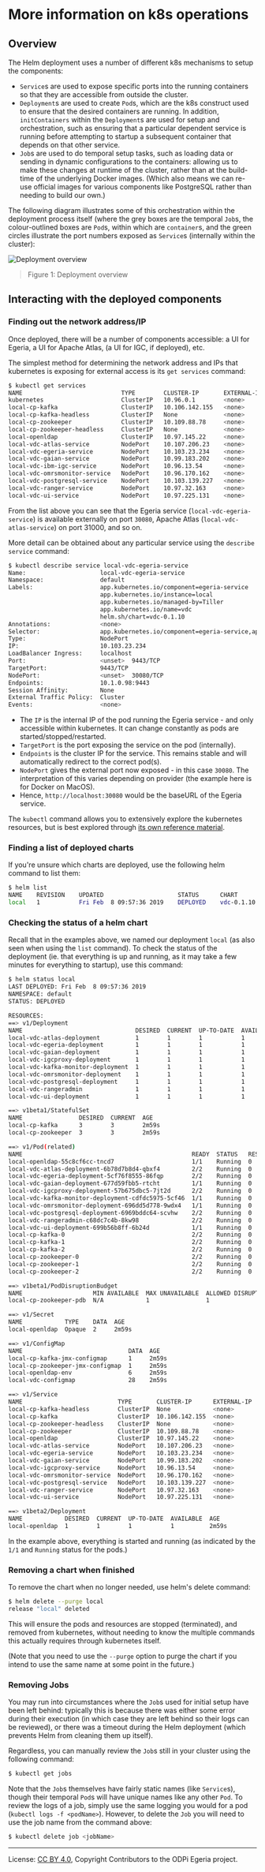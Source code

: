 <!-- SPDX-License-Identifier: CC-BY-4.0 -->
<!-- Copyright Contributors to the Egeria project. -->

# More information on k8s operations

## Overview

The Helm deployment uses a number of different k8s mechanisms to setup the components:

- `Service`s are used to expose specific ports into the running containers so that they are accessible from outside the
    cluster.
- `Deployment`s are used to create `Pod`s, which are the k8s construct used to ensure that the desired containers are
    running. In addition, `initContainers` within the `Deployment`s are used for setup and orchestration, such as
    ensuring that a particular dependent service is running before attempting to startup a subsequent container that
    depends on that other service.
- `Job`s are used to do temporal setup tasks, such as loading data or sending in dynamic configurations to the
    containers: allowing us to make these changes at runtime of the cluster, rather than at the build-time of the
    underlying Docker images. (Which also means we can re-use official images for various components like PostgreSQL
    rather than needing to build our own.)

The following diagram illustrates some of this orchestration within the deployment process itself (where the grey boxes
are the temporal `Job`s, the colour-outlined boxes are `Pod`s, within which are `container`s, and the green circles
illustrate the port numbers exposed as `Service`s (internally within the cluster):

![Deployment overview](vdc_operational.png)

> Figure 1: Deployment overview

## Interacting with the deployed components

### Finding out the network address/IP

Once deployed, there will be a number of components accessible: a UI for Egeria, a UI for Apache Atlas, (a UI for IGC,
if deployed), etc.

The simplest method for determining the network address and IPs that kubernetes is exposing for external access is its
`get services` command:

```bash
$ kubectl get services
NAME                            TYPE        CLUSTER-IP       EXTERNAL-IP   PORT(S)                                                                      AGE
kubernetes                      ClusterIP   10.96.0.1        <none>        443/TCP                                                                      2d
local-cp-kafka                  ClusterIP   10.106.142.155   <none>        9092/TCP                                                                     42s
local-cp-kafka-headless         ClusterIP   None             <none>        9092/TCP                                                                     42s
local-cp-zookeeper              ClusterIP   10.109.88.78     <none>        2181/TCP                                                                     42s
local-cp-zookeeper-headless     ClusterIP   None             <none>        2888/TCP,3888/TCP                                                            42s
local-openldap                  ClusterIP   10.97.145.22     <none>        389/TCP,636/TCP                                                              42s
local-vdc-atlas-service         NodePort    10.107.206.23    <none>        21000:31000/TCP                                                              42s
local-vdc-egeria-service        NodePort    10.103.23.234    <none>        9443:30080/TCP                                                               42s
local-vdc-gaian-service         NodePort    10.99.183.202    <none>        6414:30414/TCP                                                               42s
local-vdc-ibm-igc-service       NodePort    10.96.13.54      <none>        9443:30081/TCP,9446:32446/TCP                                                42s
local-vdc-omrsmonitor-service   NodePort    10.96.170.162    <none>        58080:31080/TCP                                                              42s
local-vdc-postgresql-service    NodePort    10.103.139.227   <none>        5432:30432/TCP                                                               42s
local-vdc-ranger-service        NodePort    10.97.32.163     <none>        6080:32080/TCP,6182:30182/TCP,6083:31682/TCP,6183:32006/TCP,3306:31734/TCP   42s
local-vdc-ui-service            NodePort    10.97.225.131    <none>        8443:30443/TCP                                                               42s
```

From the list above you can see that the Egeria service (`local-vdc-egeria-service`) is available externally on port
`30080`, Apache Atlas (`local-vdc-atlas-service`) on port 31000, and so on.

More detail can be obtained about any particular service using the `describe service` command:

```bash
$ kubectl describe service local-vdc-egeria-service
Name:                     local-vdc-egeria-service
Namespace:                default
Labels:                   app.kubernetes.io/component=egeria-service
                          app.kubernetes.io/instance=local
                          app.kubernetes.io/managed-by=Tiller
                          app.kubernetes.io/name=vdc
                          helm.sh/chart=vdc-0.1.10
Annotations:              <none>
Selector:                 app.kubernetes.io/component=egeria-service,app.kubernetes.io/instance=local,app.kubernetes.io/name=vdc
Type:                     NodePort
IP:                       10.103.23.234
LoadBalancer Ingress:     localhost
Port:                     <unset>  9443/TCP
TargetPort:               9443/TCP
NodePort:                 <unset>  30080/TCP
Endpoints:                10.1.0.98:9443
Session Affinity:         None
External Traffic Policy:  Cluster
Events:                   <none>
```

- The `IP` is the internal IP of the pod running the Egeria service - and only accessible within kubernetes. It can
    change constantly as pods are started/stopped/restarted.
- `TargetPort` is the port exposing the service on the pod (internally).
- `Endpoints` is the cluster IP for the service. This remains stable and will automatically redirect to the correct pod(s).
- `NodePort` gives the external port now exposed - in this case `30080`. The interpretation of this varies depending
    on provider (the example here is for Docker on MacOS).
- Hence, `http://localhost:30080` would be the baseURL of the Egeria service.

The `kubectl` command allows you to extensively explore the kubernetes resources, but is best explored
through [its own reference material](https://kubernetes.io/docs/reference/kubectl/overview/).

### Finding a list of deployed charts

If you're unsure which charts are deployed, use the following helm command to list them:

```bash
$ helm list
NAME 	REVISION	UPDATED                 	STATUS  	CHART     	APP VERSION	NAMESPACE
local	1       	Fri Feb  8 09:57:36 2019	DEPLOYED	vdc-0.1.10	           	default
```

### Checking the status of a helm chart

Recall that in the examples above, we named our deployment `local` (as also seen when using the `list` command).
To check the status of the deployment (ie. that everything is up and running, as it may take a
few minutes for everything to startup), use this command:

```bash
$ helm status local
LAST DEPLOYED: Fri Feb  8 09:57:36 2019
NAMESPACE: default
STATUS: DEPLOYED

RESOURCES:
==> v1/Deployment
NAME                                DESIRED  CURRENT  UP-TO-DATE  AVAILABLE  AGE
local-vdc-atlas-deployment          1        1        1           1          2m59s
local-vdc-egeria-deployment         1        1        1           1          2m59s
local-vdc-gaian-deployment          1        1        1           1          2m59s
local-vdc-igcproxy-deployment       1        1        1           1          2m59s
local-vdc-kafka-monitor-deployment  1        1        1           1          2m59s
local-vdc-omrsmonitor-deployment    1        1        1           1          2m59s
local-vdc-postgresql-deployment     1        1        1           1          2m59s
local-vdc-rangeradmin               1        1        1           1          2m59s
local-vdc-ui-deployment             1        1        1           1          2m59s

==> v1beta1/StatefulSet
NAME                DESIRED  CURRENT  AGE
local-cp-kafka      3        3        2m59s
local-cp-zookeeper  3        3        2m59s

==> v1/Pod(related)
NAME                                                READY  STATUS   RESTARTS  AGE
local-openldap-55c8cf6cc-tncd7                      1/1    Running  0         2m59s
local-vdc-atlas-deployment-6b78d7b8d4-qbxf4         2/2    Running  0         2m59s
local-vdc-egeria-deployment-5cf76f8555-86fqp        2/2    Running  0         2m59s
local-vdc-gaian-deployment-677d59fbb5-rtcht         1/1    Running  0         2m59s
local-vdc-igcproxy-deployment-57b675dbc5-7jt2d      2/2    Running  0         2m59s
local-vdc-kafka-monitor-deployment-cdfdc5975-5cf46  1/1    Running  0         2m59s
local-vdc-omrsmonitor-deployment-696dd5d778-9wdx4   1/1    Running  0         2m59s
local-vdc-postgresql-deployment-6969bddc64-scvhw    2/2    Running  0         2m58s
local-vdc-rangeradmin-c68dc7c4b-8kw98               2/2    Running  0         2m58s
local-vdc-ui-deployment-699b56b8ff-6b24d            1/1    Running  0         2m58s
local-cp-kafka-0                                    2/2    Running  0         2m59s
local-cp-kafka-1                                    2/2    Running  0         2m30s
local-cp-kafka-2                                    2/2    Running  0         2m10s
local-cp-zookeeper-0                                2/2    Running  0         2m58s
local-cp-zookeeper-1                                2/2    Running  0         2m31s
local-cp-zookeeper-2                                2/2    Running  0         2m4s

==> v1beta1/PodDisruptionBudget
NAME                    MIN AVAILABLE  MAX UNAVAILABLE  ALLOWED DISRUPTIONS  AGE
local-cp-zookeeper-pdb  N/A            1                1                    2m59s

==> v1/Secret
NAME            TYPE    DATA  AGE
local-openldap  Opaque  2     2m59s

==> v1/ConfigMap
NAME                              DATA  AGE
local-cp-kafka-jmx-configmap      1     2m59s
local-cp-zookeeper-jmx-configmap  1     2m59s
local-openldap-env                6     2m59s
local-vdc-configmap               28    2m59s

==> v1/Service
NAME                           TYPE       CLUSTER-IP      EXTERNAL-IP  PORT(S)                                                                     AGE
local-cp-kafka-headless        ClusterIP  None            <none>       9092/TCP                                                                    2m59s
local-cp-kafka                 ClusterIP  10.106.142.155  <none>       9092/TCP                                                                    2m59s
local-cp-zookeeper-headless    ClusterIP  None            <none>       2888/TCP,3888/TCP                                                           2m59s
local-cp-zookeeper             ClusterIP  10.109.88.78    <none>       2181/TCP                                                                    2m59s
local-openldap                 ClusterIP  10.97.145.22    <none>       389/TCP,636/TCP                                                             2m59s
local-vdc-atlas-service        NodePort   10.107.206.23   <none>       21000:31000/TCP                                                             2m59s
local-vdc-egeria-service       NodePort   10.103.23.234   <none>       9443:30080/TCP                                                              2m59s
local-vdc-gaian-service        NodePort   10.99.183.202   <none>       6414:30414/TCP                                                              2m59s
local-vdc-igcproxy-service     NodePort   10.96.13.54     <none>       9443:30081/TCP                                                              2m59s
local-vdc-omrsmonitor-service  NodePort   10.96.170.162   <none>       58080:31080/TCP                                                             2m59s
local-vdc-postgresql-service   NodePort   10.103.139.227  <none>       5432:30432/TCP,22:30471/TCP                                                 2m59s
local-vdc-ranger-service       NodePort   10.97.32.163    <none>       6080:32080/TCP,6182:30182/TCP,6083:31682/TCP,6183:32006/TCP,3306:31734/TCP  2m59s
local-vdc-ui-service           NodePort   10.97.225.131   <none>       8443:30443/TCP                                                              2m59s

==> v1beta2/Deployment
NAME            DESIRED  CURRENT  UP-TO-DATE  AVAILABLE  AGE
local-openldap  1        1        1           1          2m59s
```

In the example above, everything is started and running (as indicated by the `1/1` and `Running` status for the pods.)

### Removing a chart when finished

To remove the chart when no longer needed, use helm's delete command:

```bash
$ helm delete --purge local
release "local" deleted
```

This will ensure the pods and resources are stopped (terminated), and removed from kubernetes,
without needing to know the multiple commands this actually requires through kubernetes itself.

(Note that you need to use the `--purge` option to purge the chart if you intend to use the same name at some point in
the future.)

### Removing Jobs

You may run into circumstances where the `Job`s used for initial setup have been left behind: typically this is because
there was either some error during their execution (in which case they are left behind so their logs can be reviewed),
or there was a timeout during the Helm deployment (which prevents Helm from cleaning them up itself).

Regardless, you can manually review the `Job`s still in your cluster using the following command:

```bash
$ kubectl get jobs
```

Note that the `Job`s themselves have fairly static names (like `Service`s), though their temporal `Pod`s will have
unique names like any other `Pod`. To review the logs of a job, simply use the same logging you would for a pod
(`kubectl logs -f <podName>`). However, to delete the `Job` you will need to use the job name from the command above:

```bash
$ kubectl delete job <jobName>
```

----
License: [CC BY 4.0](https://creativecommons.org/licenses/by/4.0/),
Copyright Contributors to the ODPi Egeria project.
